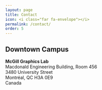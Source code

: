 ```yaml
---
layout: page
title: Contact
icon: <i class="far fa-envelope"></i>
permalink: /contact/
order: 5
---
```


## Downtown Campus
__McGill Graphics Lab__<br>
Macdonald Engineering Building, Room 456 <br>
3480 University Street<br>
Montréal, QC H3A 0E9<br>
Canada

<!-- <div class="alert">
  I am not on campus until further notice, so please reach me by email.
</div> -->